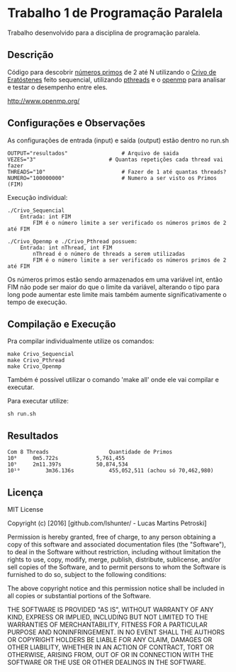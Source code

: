 # Trabalho 1 de Programação Paralela

Trabalho desenvolvido para a disciplina de programação paralela.

## Descrição

Código para descobrir [números primos](https://pt.wikipedia.org/wiki/N%C3%BAmero_primo) de 2 até N utilizando o [Crivo de Eratóstenes](https://pt.wikipedia.org/wiki/Crivo_de_Eratóstenes) feito sequencial, utilizando [pthreads](https://pt.wikipedia.org/wiki/POSIX_Threads) e o [openmp](https://pt.wikipedia.org/wiki/OpenMP) para analisar e testar o desempenho entre eles. 

http://www.openmp.org/<br />

## Configurações e Observações

As configurações de entrada (input) e saída (output) estão dentro no run.sh

```
OUTPUT="resultados"					# Arquivo de saida
VEZES="3"						# Quantas repetições cada thread vai fazer
THREADS="10"						# Fazer de 1 até quantas threads?
NUMERO="100000000"					# Numero a ser visto os Primos (FIM)
```

Execução individual:

```
./Crivo_Sequencial
	Entrada: int FIM
		FIM é o número limite a ser verificado os números primos de 2 até FIM
```
```
./Crivo_Openmp e ./Crivo_Pthread possuem:
	Entrada: int nThread, int FIM
		nThread é o número de threads a serem utilizadas
		FIM é o número limite a ser verificado os números primos de 2 até FIM
```



Os números primos estão sendo armazenados em uma variável int, então FIM não pode ser maior do que o limite da variável, alterando o tipo para long pode aumentar este limite mais também aumente significativamente o tempo de execução.

## Compilação e Execução

Pra compilar individualmente utilize os comandos:
```
make Crivo_Sequencial
make Crivo_Pthread
make Crivo_Openmp
```

Também é possível utilizar o comando 'make all' onde ele vai compilar e executar.

Para executar utilize:
```
sh run.sh
```

## Resultados

```
Com 8 Threads					Quantidade de Primos
10⁸		0m5.722s			5,761,455
10⁹		2m11.397s			50,874,534
10¹⁰		3m36.136s 			455,052,511	(achou só 70,462,980)
```

## Licença

MIT License

Copyright (c) [2016] [github.com/Ishunter/ - Lucas Martins Petroski]

Permission is hereby granted, free of charge, to any person obtaining a copy
of this software and associated documentation files (the "Software"), to deal
in the Software without restriction, including without limitation the rights
to use, copy, modify, merge, publish, distribute, sublicense, and/or sell
copies of the Software, and to permit persons to whom the Software is
furnished to do so, subject to the following conditions:

The above copyright notice and this permission notice shall be included in all
copies or substantial portions of the Software.

THE SOFTWARE IS PROVIDED "AS IS", WITHOUT WARRANTY OF ANY KIND, EXPRESS OR IMPLIED, INCLUDING BUT NOT LIMITED TO THE WARRANTIES OF MERCHANTABILITY, FITNESS FOR A PARTICULAR PURPOSE AND NONINFRINGEMENT. IN NO EVENT SHALL THE AUTHORS OR COPYRIGHT HOLDERS BE LIABLE FOR ANY CLAIM, DAMAGES OR OTHER LIABILITY, WHETHER IN AN ACTION OF CONTRACT, TORT OR OTHERWISE, ARISING FROM, OUT OF OR IN CONNECTION WITH THE SOFTWARE OR THE USE OR OTHER DEALINGS IN THE SOFTWARE.

